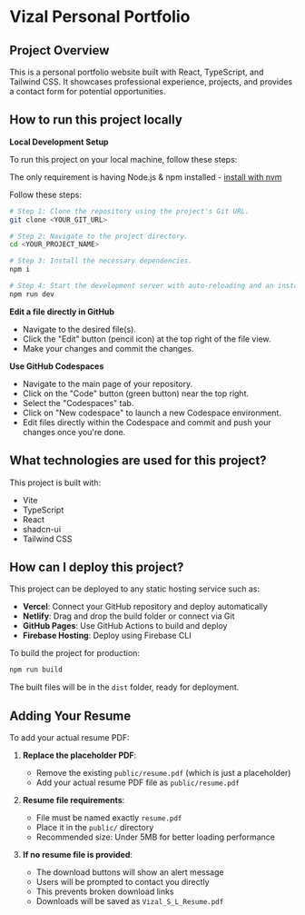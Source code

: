 # Vizal Personal Portfolio

## Project Overview

This is a personal portfolio website built with React, TypeScript, and Tailwind CSS. It showcases professional experience, projects, and provides a contact form for potential opportunities.

## How to run this project locally

**Local Development Setup**

To run this project on your local machine, follow these steps:

The only requirement is having Node.js & npm installed - [install with nvm](https://github.com/nvm-sh/nvm#installing-and-updating)

Follow these steps:

```sh
# Step 1: Clone the repository using the project's Git URL.
git clone <YOUR_GIT_URL>

# Step 2: Navigate to the project directory.
cd <YOUR_PROJECT_NAME>

# Step 3: Install the necessary dependencies.
npm i

# Step 4: Start the development server with auto-reloading and an instant preview.
npm run dev
```

**Edit a file directly in GitHub**

- Navigate to the desired file(s).
- Click the "Edit" button (pencil icon) at the top right of the file view.
- Make your changes and commit the changes.

**Use GitHub Codespaces**

- Navigate to the main page of your repository.
- Click on the "Code" button (green button) near the top right.
- Select the "Codespaces" tab.
- Click on "New codespace" to launch a new Codespace environment.
- Edit files directly within the Codespace and commit and push your changes once you're done.

## What technologies are used for this project?

This project is built with:

- Vite
- TypeScript
- React
- shadcn-ui
- Tailwind CSS

## How can I deploy this project?

This project can be deployed to any static hosting service such as:

- **Vercel**: Connect your GitHub repository and deploy automatically
- **Netlify**: Drag and drop the build folder or connect via Git
- **GitHub Pages**: Use GitHub Actions to build and deploy
- **Firebase Hosting**: Deploy using Firebase CLI

To build the project for production:

```sh
npm run build
```

The built files will be in the `dist` folder, ready for deployment.

## Adding Your Resume

To add your actual resume PDF:

1. **Replace the placeholder PDF**:
   - Remove the existing `public/resume.pdf` (which is just a placeholder)
   - Add your actual resume PDF file as `public/resume.pdf`

2. **Resume file requirements**:
   - File must be named exactly `resume.pdf`
   - Place it in the `public/` directory
   - Recommended size: Under 5MB for better loading performance

3. **If no resume file is provided**:
   - The download buttons will show an alert message
   - Users will be prompted to contact you directly
   - This prevents broken download links
   - Downloads will be saved as `Vizal_S_L_Resume.pdf`
